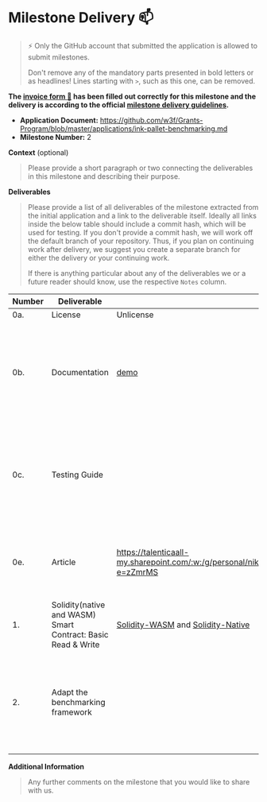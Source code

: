# Milestone Delivery :mailbox:

> ⚡ Only the GitHub account that submitted the application is allowed to submit milestones. 
> 
> Don't remove any of the mandatory parts presented in bold letters or as headlines! Lines starting with `>`, such as this one, can be removed.

**The [invoice form :pencil:](https://docs.google.com/forms/d/e/1FAIpQLSfmNYaoCgrxyhzgoKQ0ynQvnNRoTmgApz9NrMp-hd8mhIiO0A/viewform) has been filled out correctly for this milestone and the delivery is according to the official [milestone delivery guidelines](https://github.com/w3f/Grants-Program/blob/master/docs/Support%20Docs/milestone-deliverables-guidelines.md).**  

* **Application Document:** https://github.com/w3f/Grants-Program/blob/master/applications/ink-pallet-benchmarking.md 
* **Milestone Number:** 2

**Context** (optional)
> Please provide a short paragraph or two connecting the deliverables in this milestone and describing their purpose.

**Deliverables**
> Please provide a list of all deliverables of the milestone extracted from the initial application and a link to the deliverable itself. Ideally all links inside the below table should include a commit hash, which will be used for testing. If you don't provide a commit hash, we will work off the default branch of your repository. Thus, if you plan on continuing work after delivery, we suggest you create a separate branch for either the delivery or your continuing work. 
> 
> If there is anything particular about any of the deliverables we or a future reader should know, use the respective `Notes` column.

| Number | Deliverable | Link | Notes |
| ------------- | ------------- | ------------- |------------- |
| 0a. | License	| Unlicense
| 0b. |	Documentation | [demo](https://talenticaall-my.sharepoint.com/:v:/g/personal/nikhil_desai_talentica_com/Ea_GbRhTgKBAr1bdCRsT1ZwBvIwtZZrm5Fhkom49lYTMUQ?e=kfU4b4) | Inline documentation has been provided and the same has been explained in great detail in the README as well. A demo video has been recorded describing the benchmarking process. |
| 0c. | Testing Guide |  | The Solidity smart contracts implement trivial read/write for basic data types, have been tested and as mentioned, we've reused and extended the already tested frame-benchmarking-cli. |
| 0e. | Article | https://talenticaall-my.sharepoint.com/:w:/g/personal/nikhil_desai_talentica_com/ESEnZ3pFvdhHi4_8VLlQLWYBKEhAuUz5_ee5gSPnKYMSkw?e=zZmrMS | All the four implementation strategies have been benchmarked and the results are presented in a tabular form as well as bar graph. |
| 1. | Solidity(native and WASM) Smart Contract: Basic Read & Write | [Solidity-WASM](https://github.com/Nikhil-Desai-Talentica/substrate-node-template-benchmarking/tree/contracts-benchmarking/solidity-sample-contract) and [Solidity-Native](https://github.com/Nikhil-Desai-Talentica/substrate-node-template-benchmarking/blob/solidity-native/template/benchmark-sample/build/contracts/BenchmarkSample.json) | The same Solidity smartcontract has been compiled to WASM and EVM. | 
| 2.  | Adapt the benchmarking framework |  | frame-benchmarking-cli has been adapted to work with smartcontracts(WASM and EVM). A generic utility has been provided to benchmark a call to any EVM function. | 

**Additional Information**
> Any further comments on the milestone that you would like to share with us.
